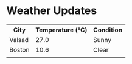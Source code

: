 # Weather Updates

<!-- WEATHER-UPDATE-START -->
<table><tr><th>City</th><th>Temperature (°C)</th><th>Condition</th></tr><tr><td>Valsad</td><td>27.0</td><td>Sunny</td></tr><tr><td>Boston</td><td>10.6</td><td>Clear</td></tr><tr><td></td><td></td><td></td></tr></table>
<!-- WEATHER-UPDATE-END -->
